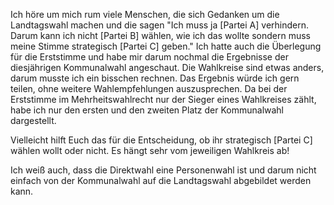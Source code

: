 Ich höre um mich rum viele Menschen, die sich Gedanken um die Landtagswahl machen und die sagen "Ich muss ja [Partei A] verhindern. Darum kann ich nicht [Partei B] wählen, wie ich das wollte sondern muss meine Stimme strategisch [Partei C] geben." Ich hatte auch die Überlegung für die Erststimme und habe mir darum nochmal die Ergebnisse der diesjährigen Kommunalwahl angeschaut. Die Wahlkreise sind etwas anders, darum musste ich ein bisschen rechnen. Das Ergebnis würde ich gern teilen, ohne weitere Wahlempfehlungen auszusprechen. Da bei der Erststimme im Mehrheitswahlrecht nur der Sieger eines Wahlkreises zählt, habe ich nur den ersten und den zweiten Platz der Kommunalwahl dargestellt.

Vielleicht hilft Euch das für die Entscheidung, ob ihr strategisch [Partei C] wählen wollt oder nicht. Es hängt sehr vom jeweiligen Wahlkreis ab!

Ich weiß auch, dass die Direktwahl eine Personenwahl ist und darum nicht einfach von der Kommunalwahl auf die Landtagswahl abgebildet werden kann.
